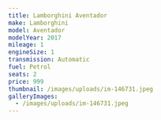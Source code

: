 ```yaml
---
title: Lamborghini Aventador
make: Lamborghini
model: Aventador
modelYear: 2017
mileage: 1
engineSize: 1
transmission: Automatic
fuel: Petrol
seats: 2
price: 999
thumbnail: /images/uploads/im-146731.jpeg
galleryImages:
  - /images/uploads/im-146731.jpeg
---
```

